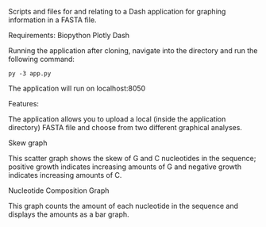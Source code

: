 Scripts and files for and relating to a Dash application for graphing information in a FASTA file.

Requirements:
Biopython
Plotly
Dash

Running the application
 after cloning, navigate into the directory and run the following command:

    py -3 app.py

The application will run on localhost:8050

Features:

The application allows you to upload a local (inside the application directory) FASTA file and choose from two different graphical analyses.

Skew graph

This scatter graph shows the skew of G and C nucleotides in the sequence; positive growth indicates increasing amounts of G
and negative growth indicates increasing amounts of C.

Nucleotide Composition Graph

This graph counts the amount of each nucleotide in the sequence and displays the amounts as a bar graph.